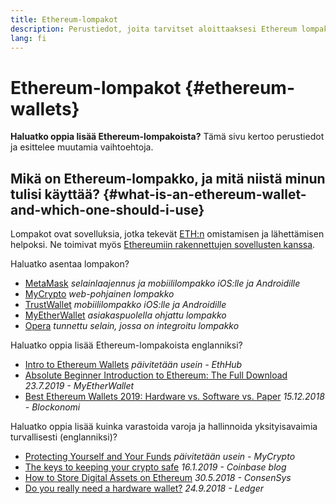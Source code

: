 ```yaml
---
title: Ethereum-lompakot
description: Perustiedot, joita tarvitset aloittaaksesi Ethereum lompakoiden käytön.
lang: fi
---
```


# Ethereum-lompakot {#ethereum-wallets}

<div class="featured">

**Haluatko oppia lisää Ethereum-lompakoista?** Tämä sivu kertoo perustiedot ja esittelee muutamia vaihtoehtoja.

</div>

## Mikä on Ethereum-lompakko, ja mitä niistä minun tulisi käyttää? {#what-is-an-ethereum-wallet-and-which-one-should-i-use}

Lompakot ovat sovelluksia, jotka tekevät [ETH:n](/fi/eth/) omistamisen ja lähettämisen helpoksi. Ne toimivat myös [Ethereumiin rakennettujen sovellusten kanssa](/fi/dapps/).

Haluatko asentaa lompakon?

- [MetaMask](https://metamask.io) _selainlaajennus ja mobiililompakko iOS:lle ja Androidille_
- [MyCrypto](https://mycrypto.com) _web-pohjainen lompakko_
- [TrustWallet](https://trustwallet.com/) _mobiililompakko iOS:lle ja Androidille_
- [MyEtherWallet](https://www.myetherwallet.com/) _asiakaspuolella ohjattu lompakko_
- [Opera](https://www.opera.com/crypto) _tunnettu selain, jossa on integroitu lompakko_

Haluatko oppia lisää Ethereum-lompakoista englanniksi?

- [Intro to Ethereum Wallets](https://docs.ethhub.io/using-ethereum/wallets/intro-to-ethereum-wallets/) _päivitetään usein - EthHub_
- [Absolute Beginner Introduction to Ethereum: The Full Download](https://www.mewtopia.com/absolute-beginners-guide/) _23.7.2019 - MyEtherWallet_
- [Best Ethereum Wallets 2019: Hardware vs. Software vs. Paper](https://blockonomi.com/best-ethereum-wallets/) _15.12.2018 - Blockonomi_

Haluatko oppia lisää kuinka varastoida varoja ja hallinnoida yksityisavaimia turvallisesti (englanniksi)?

- [Protecting Yourself and Your Funds](https://support.mycrypto.com/staying-safe/protecting-yourself-and-your-funds) _päivitetään usein - MyCrypto_
- [The keys to keeping your crypto safe](https://web.archive.org/web/20190716160333/https://blog.coinbase.com/the-keys-to-keeping-your-crypto-safe-96d497cce6cf?gi=548619266f28) _16.1.2019 - Coinbase blog_
- [How to Store Digital Assets on Ethereum](https://media.consensys.net/how-to-store-digital-assets-on-ethereum-a2bfdcf66bd0) _30.5.2018 - ConsenSys_
- [Do you really need a hardware wallet?](https://medium.com/ledger-on-security-and-blockchain/ledger-101-part-1-do-you-really-need-a-hardware-wallet-7f5abbadd945) _24.9.2018 - Ledger_
